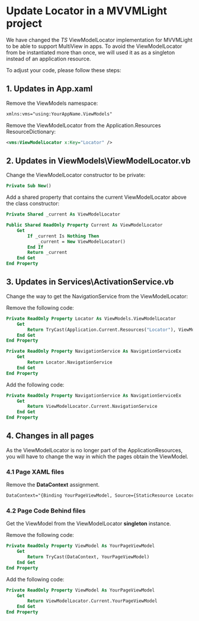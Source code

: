 # Update Locator in a MVVMLight project

We have changed the *TS* ViewModelLocator implementation for MVVMLight to be able to support MultiView in apps. To avoid the ViewModelLocator from be instantiated more than once, we will used it as as a singleton instead of an application resource.

To adjust your code, please follow these steps:

## 1. Updates in **App.xaml**

Remove the ViewModels namespace:

```xml
xmlns:vms="using:YourAppName.ViewModels"
```

Remove the ViewModelLocator from the Application.Resources ResourceDictionary:

```xml
<vms:ViewModelLocator x:Key="Locator" />
```

## 2. Updates in **ViewModels\ViewModelLocator.vb**

Change the ViewModelLocator constructor to be private:

```vb
Private Sub New()
```

Add a shared property that contains the current ViewModelLocator above the class constructor:

```vb
Private Shared _current As ViewModelLocator

Public Shared ReadOnly Property Current As ViewModelLocator
    Get
        If _current Is Nothing Then
            _current = New ViewModelLocator()
        End If
        Return _current
    End Get
End Property
```

## 3. Updates in **Services\ActivationService.vb**

Change the way to get the NavigationService from the ViewModelLocator:

Remove the following code:

```vb
Private ReadOnly Property Locator As ViewModels.ViewModelLocator
    Get
        Return TryCast(Application.Current.Resources("Locator"), ViewModels.ViewModelLocator)
    End Get
End Property

Private ReadOnly Property NavigationService As NavigationServiceEx
    Get
        Return Locator.NavigationService
    End Get
End Property
```

Add the following code:

```vb
Private ReadOnly Property NavigationService As NavigationServiceEx
    Get
        Return ViewModelLocator.Current.NavigationService
    End Get
End Property
```

## 4. Changes in all pages

As the ViewModelLocator is no longer part of the ApplicationResources, you will have to change the way in which the pages obtain the ViewModel.

### 4.1 Page XAML files

Remove the **DataContext** assignment.

```xml
DataContext="{Binding YourPageViewModel, Source={StaticResource Locator}}"
```

### 4.2 Page Code Behind files

Get the ViewModel from the ViewModelLocator **singleton** instance.

Remove the following code:

```vb
Private ReadOnly Property ViewModel As YourPageViewModel
    Get
        Return TryCast(DataContext, YourPageViewModel)
    End Get
End Property
```

Add the following code:

```vb
Private ReadOnly Property ViewModel As YourPageViewModel
    Get
        Return ViewModelLocator.Current.YourPageViewModel
    End Get
End Property
```
